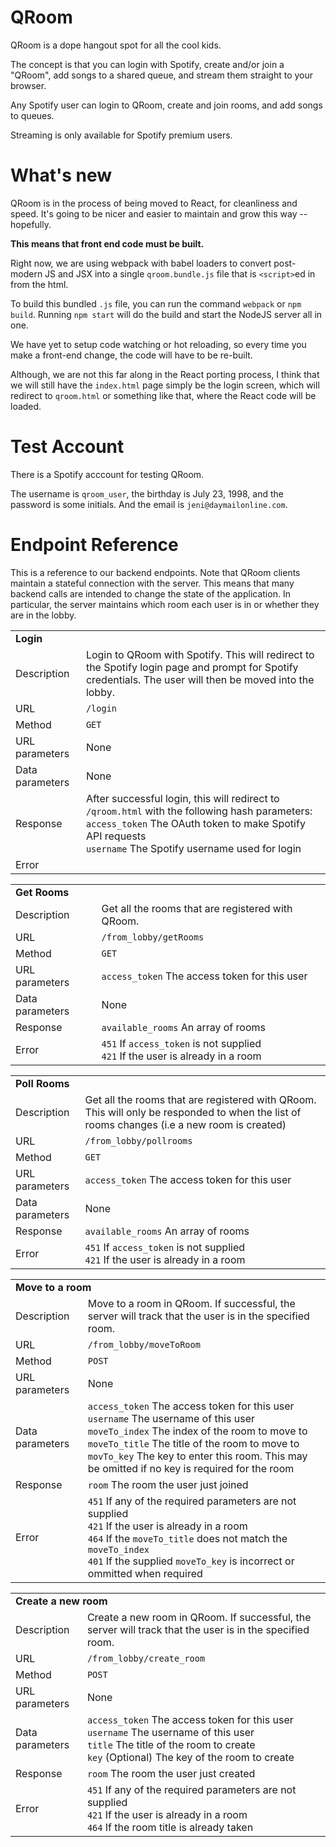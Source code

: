 # QRoom
QRoom is a dope hangout spot for all the cool kids.

The concept is that you can login with Spotify,
create and/or join a "QRoom", add songs to a shared queue, and stream them straight
to your browser.

Any Spotify user can login to QRoom, create and join rooms, and add songs
to queues.

Streaming is only available for Spotify premium users.

# What's new
QRoom is in the process of being moved to React, for cleanliness and speed.
It's going to be nicer and easier to maintain and grow this way -- hopefully.

**This means that front end code must be built.**

Right now, we are using webpack with babel loaders to convert post-modern JS
and JSX into a single `qroom.bundle.js` file that is `<script>`ed in from the html.

To build this bundled `.js` file, you can run the command `webpack` or `npm build`.
Running `npm start` will do the build and start the NodeJS server all in one.

We have yet to setup code watching or hot reloading, so every time you make
a front-end change, the code will have to be re-built.

Although, we are not this far along in the React porting process, I think that
we will still have the `index.html` page simply be the login screen, which will
redirect to `qroom.html` or something like that, where the React code will be
loaded.

# Test Account
There is a Spotify acccount for testing QRoom.

The username is `qroom_user`, the birthday is July 23, 1998, and the password
is some initials. And the email is `jeni@daymailonline.com`.

# Endpoint Reference
This is a reference to our backend endpoints.
Note that QRoom clients maintain a stateful connection with the server.
This means that many backend calls are intended to change the state of the application.
In particular, the server maintains which room each user is in or whether they are in the lobby.

<table>
    <tr>
        <td colspan="2"><strong>Login</strong></td>
    </tr>
    <tr>
        <td>Description</td>
        <td>
            Login to QRoom with Spotify.
            This will redirect to the Spotify login page and prompt for Spotify credentials.
            The user will then be moved into the lobby.
        </td>
    <tr>
        <td>URL</td>
        <td><code>/login</code></td>
    </tr>
    <tr>
        <td>Method</td>
        <td><code>GET</code></td>
    </tr>
    <tr>
        <td>URL parameters</td>
        <td>None</td>
    </tr>
    <tr>
        <td>Data parameters</td>
        <td>None</td>
    </tr>
    <tr>
        <td>Response</td>
        <td>
            After successful login, this will redirect to <code>/qroom.html</code> with the following hash parameters:<br>
            <code>access_token</code> The OAuth token to make Spotify API requests<br>
            <code>username</code> The Spotify username used for login
        </td>
    </tr>
    <tr>
        <td>Error</td>
        <td></td>
    </tr>
</table>

<table>
    <tr>
        <td colspan="2"><strong>Get Rooms</strong></td>
    </tr>
    <tr>
        <td>Description</td>
        <td>
            Get all the rooms that are registered with QRoom.
        </td>
    <tr>
        <td>URL</td>
        <td><code>/from_lobby/getRooms</code></td>
    </tr>
    <tr>
        <td>Method</td>
        <td><code>GET</code></td>
    </tr>
    <tr>
        <td>URL parameters</td>
        <td>
            <code>access_token</code> The access token for this user
        </td>
    </tr>
    <tr>
        <td>Data parameters</td>
        <td>None</td>
    </tr>
    <tr>
        <td>Response</td>
        <td>
            <code>available_rooms</code> An array of rooms
        </td>
    </tr>
    <tr>
        <td>Error</td>
        <td>
            <code>451</code> If <code>access_token</code> is not supplied<br>
            <code>421</code> If the user is already in a room
        </td>
    </tr>
</table>

<table>
    <tr>
        <td colspan="2"><strong>Poll Rooms</strong></td>
    </tr>
    <tr>
        <td>Description</td>
        <td>
            Get all the rooms that are registered with QRoom.
            This will only be responded to when the list of rooms changes
            (i.e a new room is created)
        </td>
    <tr>
        <td>URL</td>
        <td><code>/from_lobby/pollrooms</code></td>
    </tr>
    <tr>
        <td>Method</td>
        <td><code>GET</code></td>
    </tr>
    <tr>
        <td>URL parameters</td>
        <td>
            <code>access_token</code> The access token for this user
        </td>
    </tr>
    <tr>
        <td>Data parameters</td>
        <td>None</td>
    </tr>
    <tr>
        <td>Response</td>
        <td>
            <code>available_rooms</code> An array of rooms
        </td>
    </tr>
    <tr>
        <td>Error</td>
        <td>
            <code>451</code> If <code>access_token</code> is not supplied<br>
            <code>421</code> If the user is already in a room
        </td>
    </tr>
</table>

<table>
    <tr>
        <td colspan="2"><strong>Move to a room</strong></td>
    </tr>
    <tr>
        <td>Description</td>
        <td>
            Move to a room in QRoom.
            If successful, the server will track that the user is in
            the specified room.
        </td>
    <tr>
        <td>URL</td>
        <td><code>/from_lobby/moveToRoom</code></td>
    </tr>
    <tr>
        <td>Method</td>
        <td><code>POST</code></td>
    </tr>
    <tr>
        <td>URL parameters</td>
        <td>
            None
        </td>
    </tr>
    <tr>
        <td>Data parameters</td>
        <td>
            <code>access_token</code> The access token for this user<br>
            <code>username</code> The username of this user<br>
            <code>moveTo_index</code> The index of the room to move to<br>
            <code>moveTo_title</code> The title of the room to move to<br>
            <code>movTo_key</code> The key to enter this room. This may be omitted if
                no key is required for the room
        </td>
    </tr>
    <tr>
        <td>Response</td>
        <td>
            <code>room</code> The room the user just joined
        </td>
    </tr>
    <tr>
        <td>Error</td>
        <td>
            <code>451</code> If any of the required parameters are not supplied<br>
            <code>421</code> If the user is already in a room<br>
            <code>464</code> If the <code>moveTo_title</code> does not match the <code>moveTo_index</code><br>
            <code>401</code> If the supplied <code>moveTo_key</code> is incorrect or ommitted when required
        </td>
    </tr>
</table>

<table>
    <tr>
        <td colspan="2"><strong>Create a new room</strong></td>
    </tr>
    <tr>
        <td>Description</td>
        <td>
            Create a new room in QRoom.
            If successful, the server will track that the user is in
            the specified room.
        </td>
    <tr>
        <td>URL</td>
        <td><code>/from_lobby/create_room</code></td>
    </tr>
    <tr>
        <td>Method</td>
        <td><code>POST</code></td>
    </tr>
    <tr>
        <td>URL parameters</td>
        <td>
            None
        </td>
    </tr>
    <tr>
        <td>Data parameters</td>
        <td>
            <code>access_token</code> The access token for this user<br>
            <code>username</code> The username of this user<br>
            <code>title</code> The title of the room to create<br>
            <code>key</code> (Optional) The key of the room to create<br>
        </td>
    </tr>
    <tr>
        <td>Response</td>
        <td>
            <code>room</code> The room the user just created
        </td>
    </tr>
    <tr>
        <td>Error</td>
        <td>
            <code>451</code> If any of the required parameters are not supplied<br>
            <code>421</code> If the user is already in a room<br>
            <code>464</code> If the room title is already taken</code><br>
        </td>
    </tr>
</table>